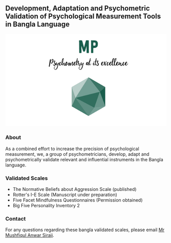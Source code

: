 
## Development, Adaptation and Psychometric Validation of Psychological Measurement Tools in Bangla Language


![MP logo](https://github.com/mind-psychometry/mind-psychometry.github.io/raw/main/mplogo.jpg)

### About

As a combined effort to increase the precision of psychological measurement, we, a group of psychometricians, develop, adapt and psychometrically validate relevant and influential instruments in the Bangla language.

### Validated Scales
- The Normative Beliefs about Aggression Scale (published)
- Rotter's I-E Scale (Manuscript under preparation)
- Five Facet Mindfulness Questionnaires (Permission obtained)
- Big Five Personality Inventory 2





### Contact

For any questions regarding these bangla validated scales, please email [Mr Mushfiqul Anwar Siraji](mailto:siraji1993@gmail.com).
